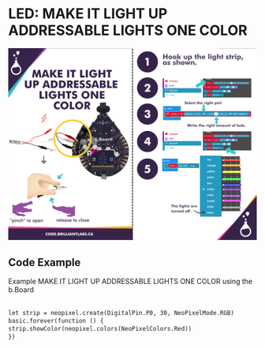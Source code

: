 # LED:  MAKE IT LIGHT UP ADDRESSABLE LIGHTS ONE COLOR

![Mkt_Light_Addressable_One_Color-EN](https://github.com/Brilliant-Labs/code.bl/blob/code_alpha/packaged/docs/static/mb/projects/bboard-tutorials-cards/3_LED/LED2/Mkt_Light_Addressable_One_Color-EN.png?raw=true "Mkt_Light_Addressable_One_Color-EN")

## Code Example

Example MAKE IT LIGHT UP ADDRESSABLE LIGHTS ONE COLOR using the b.Board

```blocks

let strip = neopixel.create(DigitalPin.P0, 30, NeoPixelMode.RGB)
basic.forever(function () {
strip.showColor(neopixel.colors(NeoPixelColors.Red))
})

```